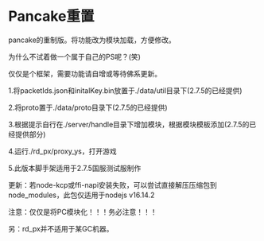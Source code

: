 # Pancake重置

pancake的重制版。将功能改为模块加载，方便修改。

为什么不试着做一个属于自己的PS呢？(笑)

仅仅是个框架，需要功能请自增或等待佛系更新。

1.将packetIds.json和initalKey.bin放置于./data/util目录下(2.7.5的已经提供)

2.将proto置于./data/proto目录下(2.7.5的已经提供)

3.根据提示自行在./server/handle目录下增加模块，根据模块模板添加(2.7.5的已经提供部分)

4.运行./rd_px/proxy_ys，打开游戏

5.此版本脚手架适用于2.7.5国服测试服制作

更新：若node-kcp或ffi-napi安装失败，可以尝试直接解压压缩包到node_modules，此包仅适用于nodejs v16.14.2

注意：仅仅是将PC模块化！！！务必注意！！！

另：rd_px并不适用于某GC机器。
